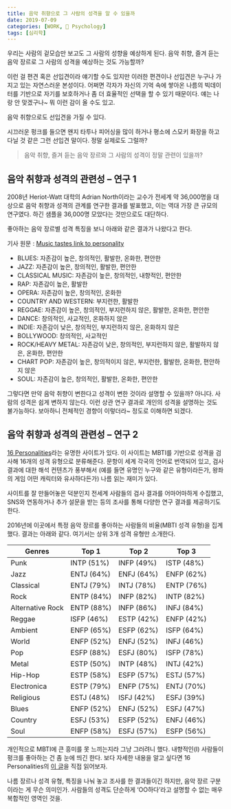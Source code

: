 ```yaml
---
title: 음악 취향으로 그 사람의 성격을 알 수 있을까
date: 2019-07-09
categories: [WORK, 💭 Psychology]
tags: [심리학]
---
```


우리는 사람의 겉모습만 보고도 그 사람의 성향을 예상하게 된다. 음악 취향, 즐겨 듣는 음악 장르로 그 사람의 성격을 예상하는 것도 가능할까?

이런 걸 편견 혹은 선입견이라 얘기할 수도 있지만 이러한 편견이나 선입견은 누구나 가지고 있는 자연스러운 본성이다. 어쩌면 각자가 자신의 기억 속에 쌓아온 나름의 빅데이터를 기반으로 자기를 보호하거나 좀 더 효율적인 선택을 할 수 있기 때문이다. 얘는 나랑 안 맞겠구나~ 뭐 이런 감이 올 수도 있고.

음악 취향으로도 선입견을 가질 수 있다. 

시끄러운 펑크를 들으면 왠지 타투나 피어싱을 많이 하거나 평소에 스모키 화장을 하고 다닐 것 같은 그런 선입견 말이다. 정말 실제로도 그럴까?

> 음악 취향, 즐겨 듣는 음악 장르와 그 사람의 성격이 정말 관련이 있을까?

## 음악 취향과 성격의 관련성 – 연구 1

2008년 Heriot-Watt 대학의 Adrian North이라는 교수가 전세계 약 36,000명을 대상으로 음악 취향과 성격의 관계를 연구한 결과를 발표했고, 이는 역대 가장 큰 규모의 연구였다. 하긴 샘플을 36,000명 모았다는 것만으로도 대단하다.

좋아하는 음악 장르별 성격 특징을 보니 아래와 같은 결과가 나왔다고 한다. 

기사 원문 : [Music tastes link to personality](https://news.bbc.co.uk/2/hi/uk_news/scotland/7598549.stm)

- BLUES: 자존감이 높은, 창의적인, 활발한, 온화한, 편안한
- JAZZ: 자존감이 높은, 창의적인, 활발한, 편안한
- CLASSICAL MUSIC: 자존감이 높은, 창의적인, 내향적인, 편안한
- RAP: 자존감이 높은, 활발한
- OPERA: 자존감이 높은, 창의적인, 온화한
- COUNTRY AND WESTERN: 부지런한, 활발한
- REGGAE: 자존감이 높은, 창의적인, 부지런하지 않은, 활발한, 온화한, 편안한
- DANCE: 창의적인, 사교적인, 온화하지 않은
- INDIE: 자존감이 낮은, 창의적인, 부지런하지 않은, 온화하지 않은
- BOLLYWOOD: 창의적인, 사교적인
- ROCK/HEAVY METAL: 자존감이 낮은, 창의적인, 부지런하지 않은, 활발하지 않은, 온화한, 편안한
- CHART POP: 자존감이 높은, 창의적이지 않은, 부지런한, 활발한, 온화한, 편안하지 않은
- SOUL: 자존감이 높은, 창의적인, 활발한, 온화한, 편안한

그렇다면 만약 음악 취향이 변한다고 성격이 변한 것이라 설명할 수 있을까? 아니다. 사람의 성격은 쉽게 변하지 않는다. 이런 상관 연구 결과로 개인의 성격을 설명하는 것도 불가능하다. 보아하니 전체적인 경향이 이렇더라~ 정도로 이해하면 되겠다.

## 음악 취향과 성격의 관련성 – 연구 2

[16 Personalities](https://www.16personalities.com/ko)라는 유명한 사이트가 있다. 이 사이트는 MBTI를 기반으로 성격을 검사해 16개의 성격 유형으로 분류해준다. 문항이 세계 각국의 언어로 번역되어 있고, 검사 결과에 대한 해석 컨텐츠가 풍부해서 (예를 들면 유명인 누구와 같은 유형이라든가, 왕좌의 게임 어떤 캐릭터와 유사하다든가) 나름 읽는 재미가 있다.

사이트를 잘 만들어놓은 덕분인지 전세계 사람들의 검사 결과를 어마어마하게 수집했고, SNS와 연동하거나 추가 설문을 받는 등의 조사를 통해 다양한 연구 결과를 제공하기도 한다.

2016년에 이곳에서 특정 음악 장르를 좋아하는 사람들의 비율(MBTI 성격 유형)을 집계했다. 결과는 아래와 같다. 여기서는 상위 3개 성격 유형만 소개한다.

| Genres | Top 1 | Top 2 | Top 3 | 
| --- | --- | --- | --- | 
| Punk | INTP (51%) | INFP (49%) | ISTP (48%) | 
| Jazz | ENTJ (64%) | ENFJ (64%) | ENFP (62%) | 
| Classical | ENTJ (79%) | INTJ (78%) | ENTP (76%) | 
| Rock | ENTP (84%) | INFP (82%) | INTP (82%) | 
| Alternative Rock | ENTP (88%) | INFP (86%) | INFJ (84%) | 
| Reggae | ISFP (46%) | ESTP (42%) | ENFP (42%) | 
| Ambient | ENFP (65%) | ESFP (62%) | ISFP (64%) | 
| World | ENFP (52%) | ENFJ (52%) | INFJ (46%) | 
| Pop | ESFP (88%) | ESFJ (80%) | ISFP (78%) | 
| Metal | ESTP (50%) | INTP (48%) | INTJ (42%) | 
| Hip-Hop | ESTP (58%) | ESFP (57%) | ESTJ (57%) | 
| Electronica | ESTP (79%) | ENFP (75%) | ENTJ (70%) | 
| Religious | ESTJ (48%) | ISFJ (42%) | ESFJ (39%) | 
| Blues | ENFP (52%) | ENFJ (52%) | ESFJ (47%) | 
| Country | ESFJ (53%) | ESFP (52%) | ENFJ (46%) | 
| Soul | ENFP (58%) | ESFJ (57%) | ESFP (56%) | 


개인적으로 MBTI에 큰 흥미를 못 느끼는지라 그냥 그러려니 했다. 내향적인(I) 사람들이 펑크를 좋아하는 건 좀 눈에 띄긴 한다. 보다 자세한 내용을 알고 싶다면 16 Personalities의 [이 글](https://www.16personalities.com/articles/music-preferences-by-personality-type)을 직접 읽어보자.

나름 장르나 성격 유형, 특징을 나눠 놓고 조사를 한 결과들이긴 하지만, 음악 장르 구분이라는 게 무슨 의미인가. 사람들의 성격도 단순하게 ‘OO하다’라고 설명할 수 없는 매우 복합적인 영역인 것을.